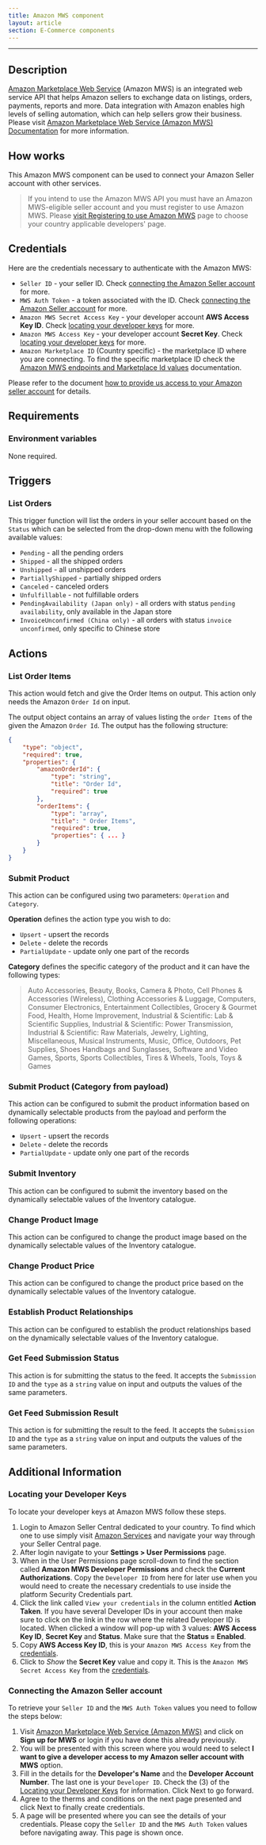 ```yaml
---
title: Amazon MWS component
layout: article
section: E-Commerce components
---
```

---
## Description

[Amazon Marketplace Web Service](https://services.amazon.com/) (Amazon MWS) is
an integrated web service API that helps Amazon sellers to exchange
data on listings, orders, payments, reports and more. Data integration with
Amazon enables high levels of selling automation, which can help sellers grow
their business. Please visit [Amazon Marketplace Web Service (Amazon MWS) Documentation](http://docs.developer.amazonservices.com/en_UK/dev_guide/index.html) for more information.

## How works

This Amazon MWS component can be used to connect your Amazon Seller account with
other services.

> If you intend to use the Amazon MWS API you must have an Amazon MWS-eligible seller account and you must register to use Amazon MWS. Please [visit Registering to use Amazon MWS](http://docs.developer.amazonservices.com/en_US/dev_guide/DG_Registering.html) page to choose your country applicable developers' page.

## Credentials

Here are the credentials necessary to authenticate with the Amazon MWS:

*   `Seller ID` - your seller ID. Check [connecting the Amazon Seller account](#connecting-the-amazon-seller-account) for more.
*   `MWS Auth Token` - a token associated with the ID. Check [connecting the Amazon Seller account](#connecting-the-amazon-seller-account) for more.
*   `Amazon MWS Secret Access Key` - your developer account **AWS Access Key ID**. Check [locating your developer keys](#locating-your-developer-keys) for more.
*   `Amazon MWS Access Key` - your developer account **Secret Key**. Check [locating your developer keys](#locating-your-developer-keys) for more.
*   `Amazon Marketplace ID` (Country specific) - the marketplace ID where you are connecting. To find the specific marketplace ID check the [Amazon MWS endpoints and Marketplace Id values](http://docs.developer.amazonservices.com/en_US/dev_guide/DG_Endpoints.html) documentation.

Please refer to the document [how to provide us access to your Amazon seller account](https://developer.amazonservices.com/gp/mws/faq.html#mawsportal-faq-accessToDeveloper) for details.

## Requirements

### Environment variables

None required.

## Triggers

### List Orders

This trigger function will list the orders in your seller account based on the
`Status` which can be selected from the drop-down menu with the following available values:

*   `Pending` - all the pending orders
*   `Shipped` - all the shipped orders
*   `Unshipped` - all unshipped orders
*   `PartiallyShipped` - partially shipped orders
*   `Canceled` - canceled orders
*   `Unfulfillable` - not fulfillable orders
*   `PendingAvailability (Japan only)` - all orders with status `pending availability`, only available in the Japan store
*   `InvoiceUnconfirmed (China only)` - all orders with status `invoice unconfirmed`, only specific to Chinese store

## Actions

### List Order Items

This action would fetch and give the Order Items on output. This action only
needs the Amazon `Order Id` on input.

The output object contains an array of values listing the `order Items` of the
given the Amazon `Order Id`. The output has the following structure:

```json
{
    "type": "object",
    "required": true,
    "properties": {
        "amazonOrderId": {
            "type": "string",
            "title": "Order Id",
            "required": true
        },
        "orderItems": {
            "type": "array",
            "title": " Order Items",
            "required": true,
            "properties": { ... }
        }
    }
}
```

### Submit Product

This action can be configured using two parameters: `Operation` and `Category`.

**Operation** defines the action type you wish to do:

*   `Upsert` - upsert the records
*   `Delete` - delete the records
*   `PartialUpdate` - update only one part of the records


**Category** defines the specific category of the product and it can have the
following types:

> Auto Accessories, Beauty, Books, Camera & Photo, Cell Phones & Accessories (Wireless), Clothing Accessories & Luggage, Computers, Consumer Electronics, Entertainment Collectibles, Grocery & Gourmet Food, Health, Home Improvement, Industrial & Scientific: Lab & Scientific Supplies, Industrial & Scientific: Power Transmission, Industrial & Scientific: Raw Materials, Jewelry, Lighting, Miscellaneous, Musical Instruments, Music, Office, Outdoors, Pet Supplies, Shoes Handbags and Sunglasses, Software and Video Games, Sports, Sports Collectibles, Tires & Wheels, Tools, Toys & Games


### Submit Product (Category from payload)

This action can be configured to submit the product information based on
dynamically selectable products from the payload and perform the following operations:

*   `Upsert` - upsert the records
*   `Delete` - delete the records
*   `PartialUpdate` - update only one part of the records

### Submit Inventory

This action can be configured to submit the inventory based on the dynamically
selectable values of the Inventory catalogue.

### Change Product Image

This action can be configured to change the product image based on the dynamically
selectable values of the Inventory catalogue.

### Change Product Price

This action can be configured to change the product price based on the dynamically
selectable values of the Inventory catalogue.

### Establish Product Relationships

This action can be configured to establish the product relationships based on the dynamically
selectable values of the Inventory catalogue.

### Get Feed Submission Status

This action is for submitting the status to the feed. It accepts the `Submission ID`
and the `type` as a `string` value on input and outputs the values of the same parameters.


### Get Feed Submission Result

This action is for submitting the result to the feed. It accepts the `Submission ID`
and the `type` as a `string` value on input and outputs the values of the same parameters.


## Additional Information

### Locating your Developer Keys

To locate your developer keys at Amazon MWS follow these steps.

1.  Login to Amazon Seller Central dedicated to your country. To find which one to use simply visit [Amazon Services](https://services.amazon.com/) and navigate your way through your Seller Central page.
2.  After login navigate to your **Settings > User Permissions** page.
3.  When in the User Permissions page scroll-down to find the section called **Amazon MWS Developer Permissions** and check the **Current Authorizations**. Copy the `Developer ID` from here for later use when you would need to create the necessary credentials to use inside the platform Security Credentials part.
4.  Click the link called `View your credentials` in the column entitled **Action Taken**. If you have several Developer IDs in your account then make sure to click on the link in the row where the related Developer ID is located. When clicked a window will pop-up with 3 values: **AWS Access Key ID**, **Secret Key** and **Status**. Make sure that the **Status = Enabled**.
5.  Copy **AWS Access Key ID**, this is your `Amazon MWS Access Key` from the [credentials](#credentials).
6.  Click to *Show* the **Secret Key** value and copy it. This is the `Amazon MWS Secret Access Key` from the [credentials](#credentials).

### Connecting the Amazon Seller account

To retrieve your `Seller ID` and the `MWS Auth Token` values you need to follow
the steps below:

1.  Visit [Amazon Marketplace Web Service (Amazon MWS)](https://developer.amazonservices.com/) and click on **Sign up for MWS** or login if you have done this already previously.
2.  You will be presented with this screen where you would need to select **I want to give a developer access to my Amazon seller account with MWS** option.
3.  Fill in the details for the **Developer's Name** and the **Developer Account Number**. The last one is your `Developer ID`. Check the (3) of the [Locating your Developer Keys](#locating-your-developer-keys) for information. Click Next to go forward.
4.  Agree to the therms and conditions on the next page presented and click Next to finally create credentials.
5.  A page will be presented where you can see the details of your credentials. Please copy the `Seller ID` and the `MWS Auth Token` values before navigating away. This page is shown once.
